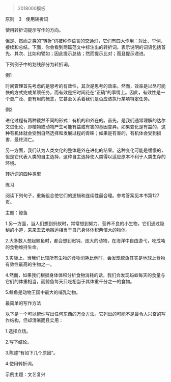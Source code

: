 # 
> 2018000模板




原则　3　使用转折词

使用转折词提示写作的方向。

但是、然而之类的“转折”词被称作语言的交通灯，它们有四大作用：对比、举例、接续和总结。下面，你会看到两篇范文中标注出的转折词。表示说明的词语包括首先、其次、比如和譬如；因此提示总结；然而提示比对；而且提示递进。

下列例子中的划线部分为转折词。

例1

时间管理首先考虑的是思考的有效性，其次是思考的效率。然而，效率是以尽可能快的方式完成某项任务，而有效是把时间花在“正确”的事情上。因此，有效性是一个更广泛、更有用的概念，它甚至关系着我们是否应该执行某项特定任务。

例2

进化过程有两种截然不同的形式：有机的和外在的。首先，是我们通常理解的达尔文进化论，即植物或动物产生可能有益或有害的基因变异。如果变化是有益的，这种有机体就会受到自然选择和发展过程的青睐；如果是有害的，有机体会受到损害，最终消亡。

另一方面，我们认为人类文化的整体是外在进化的结果。这种变化可能是缓慢的，但是它代表人类的自主选择，这种自主选择使人类得以适应原本不利于人类生存的环境。

转折词的四种类型



练习

阅读下列句子，重新组合使它们的逻辑和连续性最合理。参考答案见本书第127页。



主题：鲸鱼

1.另一方面，当人们想到蚂蚁时，常常想到努力、营养不良的小生物，它们通过隐秘的小道，来来去去地搬运相当于自己身体体积两倍大的物体。

2.大多数人想起鲸鱼时，都会想到迟钝、庞大的动物，在海洋中自由游弋，吃成吨的食物维持生命。

3.实际上，当我们比较所有生物的食物消耗比例时，会发现鲸鱼其实是地球上食物有效性最高的生物之一。

4.然而，如果我们根据身体体积分析食物消耗的话，我们会发现蚂蚁每天的食量与它们的体重相当，而鲸鱼每天只吃相当于其体重千分之一的食物。

5.鲸鱼是动物王国中最大的哺乳动物。

最简单的写作方法

以下是一个可以帮你写出任何东西的万全方法。它列出的可能不是最令人兴奋的写作结构，但却清晰而且实用：

1.选择立场。

2.写下结论。

3.陈述“有如下几个原因”。

4.使用转折词。

示例主题：文艺复兴

